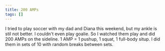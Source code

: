 ```yaml
---
title: 200 AMPs
tags: []
---
```


I tried to play soccer with my dad and Diana this weekend, but my ankle is stil not better. I couldn't even play goalie. So I watched them play and did 200 AMPs on the sideline. 1 AMP = 1 pushup, 1 squat, 1 full-body situp. I did them in sets of 10 with random breaks between sets.
